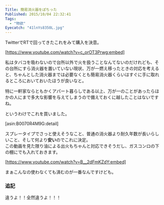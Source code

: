 ```yaml
---
Title: 簡易消火器をぽちった
Published: 2015/10/04 22:32:41
Tags:
  - "物欲"
Eyecatch: "41lnYs8350L.jpg"
---
```

TwitterでRTで回ってきたこれをみて購入を決意。  

[https://www.youtube.com/watch?v=c_orOT3Prwg:embed]

私はタバコを吸わないので台所以外で火を扱うことなんてないのだけれども、その台所にすら消火器を置いていない現状、万が一燃え移ったときの対応を考えると、ちゃんとした消火器までは必要なくとも簡易消火器くらいはすぐに手に取れるところにおいておいたほうが良いなと。  

特に一軒家ならともかくアパート暮らしである以上、万が一のことがあったらほかの人にまで多大な影響を与えてしまうので備えておくに越したことはないですね。  

というわけでこれを買いました。  





[asin:B0070R4M9G:detail]

スプレータイプでさっと使えそうなこと、普通の消火器より耐久年数が長いらしいこと、そして何より<b>安い</b>のでこれに決定。  
この動画を見た限り油による出火もちゃんと対応できそうだし、ガスコンロの下の棚にでも入れておきます。  



[https://www.youtube.com/watch?v=B__2dFmKZdY:embed]



まぁこんなの使わなくても済むのが一番なんですけども。  


### 追記  

<?# Twitter 650666114196738048 /?>


違うよ！！全然違うよ！！！